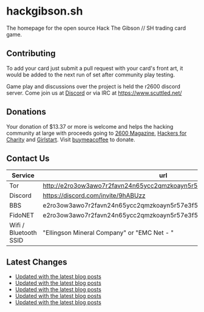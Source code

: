 # hackgibson.sh
The homepage for the open source Hack The Gibson // SH trading card game.


## Contributing

To add your card just submit a pull request with your card's front art, it would be added to the next run of set after community play testing.

Game play and discussions over the project is held the r2600 discord server. Come join us at [Discord](https://discord.com/invite/9hABUzz) or via IRC at https://www.scuttled.net/


## Donations

Your donation of $13.37 or more is welcome and helps the hacking community at large with proceeds going to [2600 Magazine](https://2600.com/), [Hackers for Charity](https://hackersforcharity.org) and [Girlstart](https://girlstart.org).  Visit [buymeacoffee](https://www.buymeacoffee.com/hackgibson.sh) to donate.


## Contact Us

Service | url
-|-
Tor | http://e2ro3ow3awo7r2favn24n65ycc2qmzkoayn5r57e3f56nvjwdcgg32ad.onion
Discord | https://discord.com/invite/9hABUzz
BBS | e2ro3ow3awo7r2favn24n65ycc2qmzkoayn5r57e3f56nvjwdcgg32ad.onion:23
FidoNET | e2ro3ow3awo7r2favn24n65ycc2qmzkoayn5r57e3f56nvjwdcgg32ad.onion:24554
Wifi / Bluetooth SSID | "Ellingson Mineral Company" or "EMC Net - <fidonet address>"

## Latest Changes
<!-- BLOG-POST-LIST:START -->
- [Updated with the latest blog posts](https://github.com/DFW2600/hackgibson.sh/commit/f8fd6875e24d0ea228fc95b68fe2754ebe5bc5cc)
- [Updated with the latest blog posts](https://github.com/DFW2600/hackgibson.sh/commit/de88fd85b939c0de9e06d14785d0d1e9bb331fb4)
- [Updated with the latest blog posts](https://github.com/DFW2600/hackgibson.sh/commit/0f36f34ec2586ebfd39679a77a58cdd5b7f8f57d)
- [Updated with the latest blog posts](https://github.com/DFW2600/hackgibson.sh/commit/80944e3dff181893b7f16b530b3276d8296fe952)
- [Updated with the latest blog posts](https://github.com/DFW2600/hackgibson.sh/commit/af5cc30fdb28f3b46bc8dda75644789ae385a40a)
<!-- BLOG-POST-LIST:END -->
